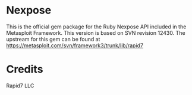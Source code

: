 # Nexpose

This is the official gem package for the Ruby Nexpose API included in the Metasploit Framework. This version is based on SVN revision 12430.
The upstream for this gem can be found at https://metasploit.com/svn/framework3/trunk/lib/rapid7

# Credits
Rapid7 LLC
